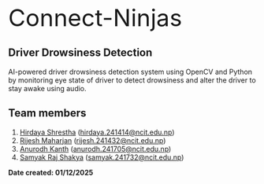 <font size="7">Connect-Ninjas</font>
## Driver Drowsiness Detection
AI-powered driver drowsiness detection system using OpenCV and Python by monitoring eye state of driver to detect drowsiness and alter the driver to stay awake using audio.

## Team members
1. [Hirdaya Shrestha](https://github.com/HirdayaShrestha1)
(hirdaya.241414@ncit.edu.np)
2. [Rijesh Maharjan](https://github.com/Rijesh-Maharjan)
(rijesh.241432@ncit.edu.np)
3. [Anurodh Kanth](https://github.com/Rikuesto976)
(anurodh.241705@ncit.edu.np)
4. [Samyak Raj Shakya](https://github.com/samyak-raj)
(samyak.241732@ncit.edu.np)

__Date created: 01/12/2025__